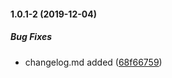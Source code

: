 #### 1.0.1-2 (2019-12-04)

##### Bug Fixes

*  changelog.md added ([68f66759](https://github.com/meharbhutta/react-native-manage-wallpaper/commit/68f667599c31f8c1af7aa9375e10f8ae1435a27c))

